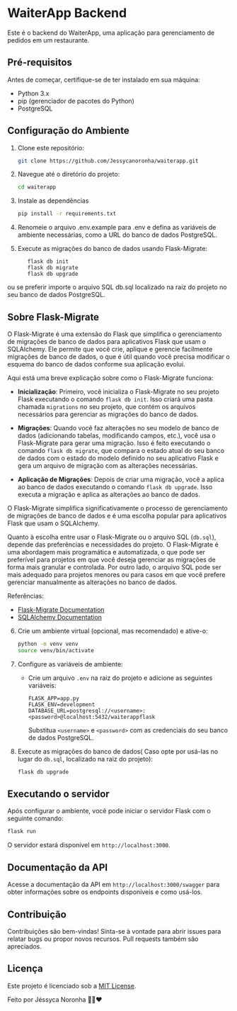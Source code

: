 # WaiterApp Backend

Este é o backend do WaiterApp, uma aplicação para gerenciamento de pedidos em um restaurante.

## Pré-requisitos

Antes de começar, certifique-se de ter instalado em sua máquina:

- Python 3.x
- pip (gerenciador de pacotes do Python)
- PostgreSQL

## Configuração do Ambiente

1. Clone este repositório:

   ```bash
   git clone https://github.com/Jessycanoronha/waiterapp.git
   ```

2. Navegue até o diretório do projeto:

   ```bash
   cd waiterapp
   ```

3. Instale as dependências

   ```bash
   pip install -r requirements.txt
   ```

4. Renomeie o arquivo .env.example para .env e defina as variáveis de ambiente necessárias, como a URL do banco de dados PostgreSQL.

5. Execute as migrações do banco de dados usando Flask-Migrate:

   ```
      flask db init
      flask db migrate
      flask db upgrade
   ```

ou se preferir importe o arquivo SQL db.sql localizado na raiz do projeto no seu banco de dados PostgreSQL.

## Sobre Flask-Migrate

O Flask-Migrate é uma extensão do Flask que simplifica o gerenciamento de migrações de banco de dados para aplicativos Flask que usam o SQLAlchemy. Ele permite que você crie, aplique e gerencie facilmente migrações de banco de dados, o que é útil quando você precisa modificar o esquema do banco de dados conforme sua aplicação evolui.

Aqui está uma breve explicação sobre como o Flask-Migrate funciona:

- **Inicialização**: Primeiro, você inicializa o Flask-Migrate no seu projeto Flask executando o comando `flask db init`. Isso criará uma pasta chamada `migrations` no seu projeto, que contém os arquivos necessários para gerenciar as migrações do banco de dados.

- **Migrações**: Quando você faz alterações no seu modelo de banco de dados (adicionando tabelas, modificando campos, etc.), você usa o Flask-Migrate para gerar uma migração. Isso é feito executando o comando `flask db migrate`, que compara o estado atual do seu banco de dados com o estado do modelo definido no seu aplicativo Flask e gera um arquivo de migração com as alterações necessárias.

- **Aplicação de Migrações**: Depois de criar uma migração, você a aplica ao banco de dados executando o comando `flask db upgrade`. Isso executa a migração e aplica as alterações ao banco de dados.

O Flask-Migrate simplifica significativamente o processo de gerenciamento de migrações de banco de dados e é uma escolha popular para aplicativos Flask que usam o SQLAlchemy.

Quanto à escolha entre usar o Flask-Migrate ou o arquivo SQL (`db.sql`), depende das preferências e necessidades do projeto. O Flask-Migrate é uma abordagem mais programática e automatizada, o que pode ser preferível para projetos em que você deseja gerenciar as migrações de forma mais granular e controlada. Por outro lado, o arquivo SQL pode ser mais adequado para projetos menores ou para casos em que você prefere gerenciar manualmente as alterações no banco de dados.

Referências:

- [Flask-Migrate Documentation](https://flask-migrate.readthedocs.io/en/latest/)
- [SQLAlchemy Documentation](https://docs.sqlalchemy.org/en/14/)

6. Crie um ambiente virtual (opcional, mas recomendado) e ative-o:

   ```bash
   python -m venv venv
   source venv/bin/activate
   ```

7. Configure as variáveis de ambiente:

   - Crie um arquivo `.env` na raiz do projeto e adicione as seguintes variáveis:

     ```dotenv
     FLASK_APP=app.py
     FLASK_ENV=development
     DATABASE_URL=postgresql://<username>:<password>@localhost:5432/waiterappflask
     ```

     Substitua `<username>` e `<password>` com as credenciais do seu banco de dados PostgreSQL.

8. Execute as migrações do banco de dados( Caso opte por usá-las no lugar do `db.sql`, localizado na raiz do projeto):

   ```bash
   flask db upgrade
   ```

## Executando o servidor

Após configurar o ambiente, você pode iniciar o servidor Flask com o seguinte comando:

```bash
flask run
```

O servidor estará disponível em `http://localhost:3000`.

## Documentação da API

Acesse a documentação da API em `http://localhost:3000/swagger` para obter informações sobre os endpoints disponíveis e como usá-los.

## Contribuição

Contribuições são bem-vindas! Sinta-se à vontade para abrir issues para relatar bugs ou propor novos recursos. Pull requests também são apreciados.

## Licença

Este projeto é licenciado sob a [MIT License](https://opensource.org/licenses/MIT).

Feito por Jéssyca Noronha 🤘🏿❤️
